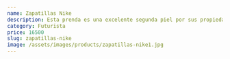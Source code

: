```yaml
---
name: Zapatillas Nike
description: Esta prenda es una excelente segunda piel por sus propiedades térmicas. Posee un tratamiento antipilling en su cara externa que mantiene por más tiempo el aspecto original de la prenda. Por su aspecto y diseño, esta prenda resulta versátil tanto para su uso outdoor como su uso urbano. No es impermeable. Es de secado rápido. No requiere el uso de plancha.
category: Futurista
price: 16500
slug: zapatillas-nike
image: /assets/images/products/zapatillas-nike1.jpg
---
```


